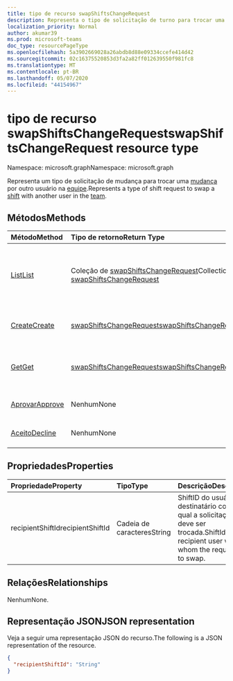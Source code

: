 ```yaml
---
title: tipo de recurso swapShiftsChangeRequest
description: Representa o tipo de solicitação de turno para trocar uma mudança por outro usuário na equipe.
localization_priority: Normal
author: akumar39
ms.prod: microsoft-teams
doc_type: resourcePageType
ms.openlocfilehash: 5a3902669028a26abdb8d88e09334ccefe414d42
ms.sourcegitcommit: 02c16375520853d3fa2a82ff012639550f981fc8
ms.translationtype: MT
ms.contentlocale: pt-BR
ms.lasthandoff: 05/07/2020
ms.locfileid: "44154967"
---
```

# <a name="swapshiftschangerequest-resource-type"></a><span data-ttu-id="f7046-103">tipo de recurso swapShiftsChangeRequest</span><span class="sxs-lookup"><span data-stu-id="f7046-103">swapShiftsChangeRequest resource type</span></span>

<span data-ttu-id="f7046-104">Namespace: microsoft.graph</span><span class="sxs-lookup"><span data-stu-id="f7046-104">Namespace: microsoft.graph</span></span>

<span data-ttu-id="f7046-105">Representa um tipo de solicitação de mudança para trocar uma [mudança](../resources/shift.md) por outro usuário na [equipe](../resources/team.md).</span><span class="sxs-lookup"><span data-stu-id="f7046-105">Represents a type of shift request to swap a [shift](../resources/shift.md) with another user in the [team](../resources/team.md).</span></span>

## <a name="methods"></a><span data-ttu-id="f7046-106">Métodos</span><span class="sxs-lookup"><span data-stu-id="f7046-106">Methods</span></span>

| <span data-ttu-id="f7046-107">Método</span><span class="sxs-lookup"><span data-stu-id="f7046-107">Method</span></span>       | <span data-ttu-id="f7046-108">Tipo de retorno</span><span class="sxs-lookup"><span data-stu-id="f7046-108">Return Type</span></span> | <span data-ttu-id="f7046-109">Descrição</span><span class="sxs-lookup"><span data-stu-id="f7046-109">Description</span></span> |
|:-------------|:------------|:------------|
| [<span data-ttu-id="f7046-110">List</span><span class="sxs-lookup"><span data-stu-id="f7046-110">List</span></span>](../api/swapshiftschangerequest-list.md) | <span data-ttu-id="f7046-111">Coleção de [swapShiftsChangeRequest](swapshiftschangerequest.md)</span><span class="sxs-lookup"><span data-stu-id="f7046-111">Collection of [swapShiftsChangeRequest](swapshiftschangerequest.md)</span></span> | <span data-ttu-id="f7046-112">Listar as propriedades e os relacionamentos dos objetos **swapShiftsChangeRequest** em uma equipe.</span><span class="sxs-lookup"><span data-stu-id="f7046-112">List the properties and relationships of **swapShiftsChangeRequest** objects in a team.</span></span> |
| [<span data-ttu-id="f7046-113">Create</span><span class="sxs-lookup"><span data-stu-id="f7046-113">Create</span></span>](../api/swapshiftschangerequest-post.md) | [<span data-ttu-id="f7046-114">swapShiftsChangeRequest</span><span class="sxs-lookup"><span data-stu-id="f7046-114">swapShiftsChangeRequest</span></span>](swapshiftschangerequest.md) | <span data-ttu-id="f7046-115">Criar uma instância de um objeto **swapShiftsChangeRequest** .</span><span class="sxs-lookup"><span data-stu-id="f7046-115">Create an instance of a **swapShiftsChangeRequest** object.</span></span> |
| [<span data-ttu-id="f7046-116">Get</span><span class="sxs-lookup"><span data-stu-id="f7046-116">Get</span></span>](../api/swapshiftschangerequest-get.md) | [<span data-ttu-id="f7046-117">swapShiftsChangeRequest</span><span class="sxs-lookup"><span data-stu-id="f7046-117">swapShiftsChangeRequest</span></span>](swapshiftschangerequest.md) | <span data-ttu-id="f7046-118">Leia as propriedades e os relacionamentos de um objeto **swapShiftsChangeRequest** .</span><span class="sxs-lookup"><span data-stu-id="f7046-118">Read the properties and relationships of a **swapShiftsChangeRequest** object.</span></span> |
|[<span data-ttu-id="f7046-119">Aprovar</span><span class="sxs-lookup"><span data-stu-id="f7046-119">Approve</span></span>](../api/swapshiftschangerequest-approve.md)|<span data-ttu-id="f7046-120">Nenhum</span><span class="sxs-lookup"><span data-stu-id="f7046-120">None</span></span>|<span data-ttu-id="f7046-121">Aprovar um **swapShiftsChangeRequest**.</span><span class="sxs-lookup"><span data-stu-id="f7046-121">Approve a **swapShiftsChangeRequest**.</span></span> |
|[<span data-ttu-id="f7046-122">Aceito</span><span class="sxs-lookup"><span data-stu-id="f7046-122">Decline</span></span>](../api/swapshiftschangerequest-decline.md)|<span data-ttu-id="f7046-123">Nenhum</span><span class="sxs-lookup"><span data-stu-id="f7046-123">None</span></span>|<span data-ttu-id="f7046-124">Recusar um **swapShiftsChangeRequest**.</span><span class="sxs-lookup"><span data-stu-id="f7046-124">Decline a **swapShiftsChangeRequest**.</span></span>|

## <a name="properties"></a><span data-ttu-id="f7046-125">Propriedades</span><span class="sxs-lookup"><span data-stu-id="f7046-125">Properties</span></span>

| <span data-ttu-id="f7046-126">Propriedade</span><span class="sxs-lookup"><span data-stu-id="f7046-126">Property</span></span>     | <span data-ttu-id="f7046-127">Tipo</span><span class="sxs-lookup"><span data-stu-id="f7046-127">Type</span></span>        | <span data-ttu-id="f7046-128">Descrição</span><span class="sxs-lookup"><span data-stu-id="f7046-128">Description</span></span> |
|:-------------|:------------|:------------|
|<span data-ttu-id="f7046-129">recipientShiftId</span><span class="sxs-lookup"><span data-stu-id="f7046-129">recipientShiftId</span></span>|<span data-ttu-id="f7046-130">Cadeia de caracteres</span><span class="sxs-lookup"><span data-stu-id="f7046-130">String</span></span>|<span data-ttu-id="f7046-131">ShiftID do usuário do destinatário com o qual a solicitação deve ser trocada.</span><span class="sxs-lookup"><span data-stu-id="f7046-131">ShiftId for the recipient user with whom the request is to swap.</span></span>|

## <a name="relationships"></a><span data-ttu-id="f7046-132">Relações</span><span class="sxs-lookup"><span data-stu-id="f7046-132">Relationships</span></span>

<span data-ttu-id="f7046-133">Nenhum</span><span class="sxs-lookup"><span data-stu-id="f7046-133">None.</span></span>

## <a name="json-representation"></a><span data-ttu-id="f7046-134">Representação JSON</span><span class="sxs-lookup"><span data-stu-id="f7046-134">JSON representation</span></span>

<span data-ttu-id="f7046-135">Veja a seguir uma representação JSON do recurso.</span><span class="sxs-lookup"><span data-stu-id="f7046-135">The following is a JSON representation of the resource.</span></span>

<!-- {
  "blockType": "resource",
  "optionalProperties": [

  ],
  "@odata.type": "microsoft.graph.swapShiftsChangeRequest",
  "baseType": ""
}-->

```json
{
  "recipientShiftId": "String"
}
```

<!-- uuid: 16cd6b66-4b1a-43a1-adaf-3a886856ed98
2019-02-04 14:57:30 UTC -->
<!-- {
  "type": "#page.annotation",
  "description": "swapShiftsChangeRequest resource",
  "keywords": "",
  "section": "documentation",
  "tocPath": ""
}-->
